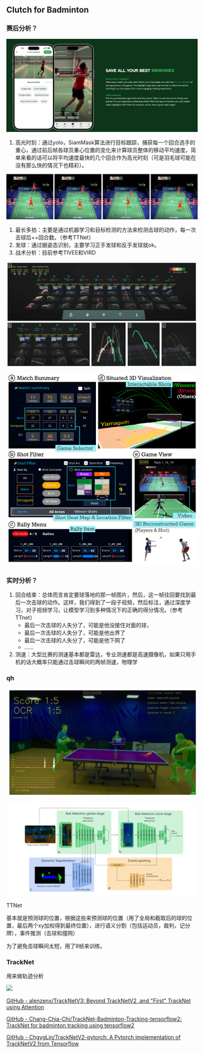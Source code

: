 ## Clutch for Badminton

### 赛后分析？

![](figs/1.png)

1. 高光时刻：通过yolo，SiamMask算法进行目标跟踪，捕获每一个回合选手的重心，通过前后帧各球员重心位置的变化来计算球员整体的移动平均速度，简单来看的话可以将平均速度最快的几个回合作为高光时刻（可是羽毛球可能在没有那么快的情况下也精彩）。

![](figs/2.jpg)

1. 最长多拍：主要是通过机器学习和目标检测的方法来检测击球的动作，每一次击球后++回合数。（参考TTNet）
2. 发球：通过据姿态识别，主要学习正手发球和反手发球就ok。
3. 战术分析：目前参考TIVEE和VIRD

![TIVEE](figs/5.png)

![VIRD](figs/6.png)

### 实时分析？

1. 回合结束：总体而言肯定要球落地的那一帧图片，然后，这一帧往回要找到最后一次击球的动作。这样，我们得到了一段子视频，然后标注，通过深度学习，对子视频学习，让模型学习到多种情况下的正确的得分情况。（参考TTnet）
   + 最后一次击球的人失分了，可能是他没接住对面的球，
   + 最后一次击球的人失分了，可能是他出界了
   + 最后一次击球的人失分了，可能是他下网了
   + ……
2. 测速：大型比赛的测速基本都是雷达，专业测速都是高速摄像机，如果只用手机的话大概率只能通过击球瞬间的两帧测速，物理学

### qh

![](figs/4.png)

![](figs/3.png)

TTNet

基本就是预测球的位置，根据这些来预测球的位置（用了全局和截取后的球的位置，最后两个xy加权得到最终位置），进行语义分割（包括运动员，裁判，记分牌），事件推测（击球和撞网）

为了避免击球瞬间太短，用了9帧来训练。



### TrackNet

用来做轨迹分析

![](figs/1.gif)

[GitHub - alenzenx/TrackNetV3: Beyond TrackNetV2 ,and "First" TrackNet using Attention](https://github.com/alenzenx/TrackNetV3)

[GitHub - Chang-Chia-Chi/TrackNet-Badminton-Tracking-tensorflow2: TrackNet for badminton tracking using tensorflow2](https://github.com/Chang-Chia-Chi/TrackNet-Badminton-Tracking-tensorflow2)

[GitHub - ChgygLin/TrackNetV2-pytorch: A Pytorch implementation of TrackNetV2 from Tensorflow](https://github.com/ChgygLin/TrackNetV2-pytorch/tree/main)